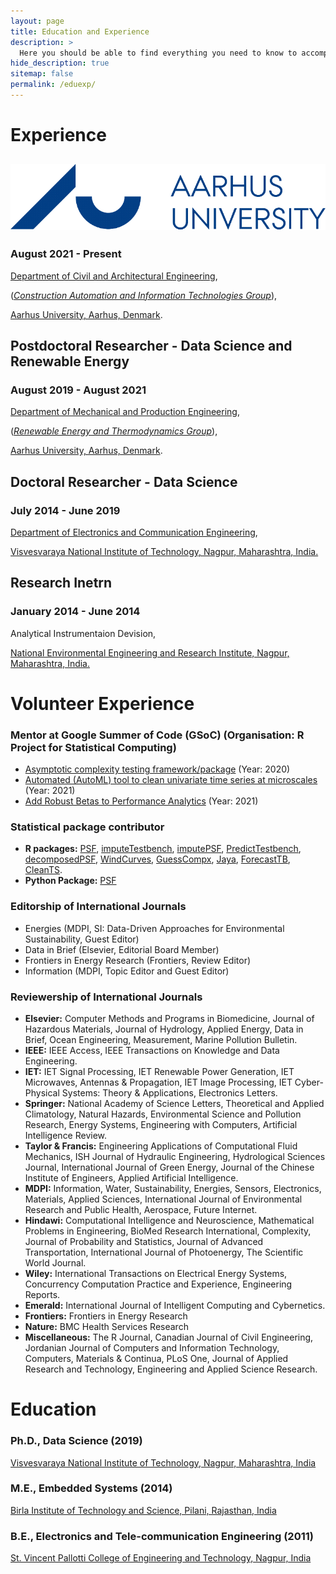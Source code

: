 ```yaml
---
layout: page
title: Education and Experience
description: >
  Here you should be able to find everything you need to know to accomplish the most common tasks when blogging with Hydejack.
hide_description: true
sitemap: false
permalink: /eduexp/
---
```

# Experience

## ![Postdoctoral Researcher - Data Science and Digital Twins](https://github.com/neerajdhanraj/NeerajDhanraj/blob/master/images/AU_LOGO.png?raw=true) 
### August 2021 - Present
[Department of Civil and Architectural Engineering](https://cae.au.dk/en/), 

(_[Construction Automation and Information Technologies Group](https://cae.au.dk/en/research/key-areas-in-research-and-development/design-and-construction/construction-automation-and-information-technologies/)_),

[Aarhus University, Aarhus, Denmark](https://international.au.dk/).

## Postdoctoral Researcher - Data Science and Renewable Energy
### August 2019 - August 2021
[Department of Mechanical and Production Engineering](https://mpe.au.dk/en/),

(_[Renewable Energy and Thermodynamics Group](https://mpe.au.dk/en/research/key-areas-in-research-and-development/fluid-mechanics-thermodynamics-and-energy-systems/renewable-energy-and-thermodynamics/)_),

[Aarhus University, Aarhus, Denmark](https://international.au.dk/).

## Doctoral Researcher - Data Science 
### July 2014 - June 2019
[Department of Electronics and Communication Engineering](https://vnit.ac.in/ece/),

[Visvesvaraya National Institute of Technology, Nagpur, Maharashtra, India.](https://vnit.ac.in/)

## Research Inetrn
### January 2014 - June 2014
Analytical Instrumentaion Devision,

[National Environmental Engineering and Research Institute, Nagpur, Maharashtra, India.](https://www.neeri.res.in/)

# Volunteer Experience

### Mentor at Google Summer of Code (GSoC) (Organisation: R Project for Statistical Computing)
* [Asymptotic complexity testing framework/package](https://summerofcode.withgoogle.com/projects/#4887653356404736) (Year: 2020)
* [Automated (AutoML) tool to clean univariate time series at microscales](https://summerofcode.withgoogle.com/projects/#4626948166254592) (Year: 2021)
* [Add Robust Betas to Performance Analytics](https://summerofcode.withgoogle.com/projects/#5412619369840640) (Year: 2021)

### Statistical package contributor
* **R packages:** [PSF](https://cran.r-project.org/package=PSF), [imputeTestbench](https://cran.r-project.org/package=imputeTestbench), [imputePSF](https://cran.r-project.org/package=imputePSF), [PredictTestbench](http://crantastic.org/packages/PredictTestbench), [decomposedPSF](https://cran.r-project.org/package=decomposedPSF), [WindCurves](https://cran.r-project.org/package=WindCurves), [GuessCompx](https://cran.r-project.org/package=GuessCompx), [Jaya](https://cran.r-project.org/package=Jaya), [ForecastTB](https://cran.r-project.org/package=ForecastTB), [CleanTS](https://cran.r-project.org/package=cleanTS).
* **Python Package:** [PSF](https://pypi.org/project/PSF-Py/)

### Editorship of International Journals
* Energies (MDPI, SI: Data-Driven Approaches for Environmental Sustainability, Guest Editor)
* Data in Brief (Elsevier, Editorial Board Member)
* Frontiers in Energy Research (Frontiers, Review Editor)
* Information (MDPI, Topic Editor and Guest Editor)

### Reviewership of International Journals
* **Elsevier:** Computer Methods and Programs in Biomedicine, Journal of Hazardous Materials,
Journal of Hydrology, Applied Energy, Data in Brief, Ocean Engineering, Measurement, Marine
Pollution Bulletin.
* **IEEE:** IEEE Access, IEEE Transactions on Knowledge and Data Engineering.
* **IET:** IET Signal Processing, IET Renewable Power Generation, IET Microwaves, Antennas &
Propagation, IET Image Processing, IET Cyber-Physical Systems: Theory & Applications,
Electronics Letters.
* **Springer:** National Academy of Science Letters, Theoretical and Applied Climatology, Natural
Hazards, Environmental Science and Pollution Research, Energy Systems, Engineering with
Computers, Artificial Intelligence Review.
* **Taylor & Francis:** Engineering Applications of Computational Fluid Mechanics, ISH Journal of
Hydraulic Engineering, Hydrological Sciences Journal, International Journal of Green Energy,
Journal of the Chinese Institute of Engineers, Applied Artificial Intelligence.
* **MDPI:** Information, Water, Sustainability, Energies, Sensors, Electronics, Materials, Applied
Sciences, International Journal of Environmental Research and Public Health, Aerospace,
Future Internet.
* **Hindawi:** Computational Intelligence and Neuroscience, Mathematical Problems in
Engineering, BioMed Research International, Complexity, Journal of Probability and Statistics,
Journal of Advanced Transportation, International Journal of Photoenergy, The Scientific
World Journal.
* **Wiley:** International Transactions on Electrical Energy Systems, Concurrency Computation
Practice and Experience, Engineering Reports.
* **Emerald:** International Journal of Intelligent Computing and Cybernetics.
* **Frontiers:** Frontiers in Energy Research
* **Nature:** BMC Health Services Research
* **Miscellaneous:** The R Journal, Canadian Journal of Civil Engineering, Jordanian Journal of
Computers and Information Technology, Computers, Materials & Continua, PLoS One, Journal
of Applied Research and Technology, Engineering and Applied Science Research.

# Education

### Ph.D., Data Science (2019)
[Visvesvaraya National Institute of Technology, Nagpur, Maharashtra, India](https://vnit.ac.in/)

### M.E., Embedded Systems (2014)
[Birla Institute of Technology and Science, Pilani, Rajasthan, India](https://www.bits-pilani.ac.in/)

### B.E., Electronics and Tele-communication Engineering (2011)
[St. Vincent Pallotti College of Engineering and Technology, Nagpur, India](https://www.stvincentngp.edu.in/)



